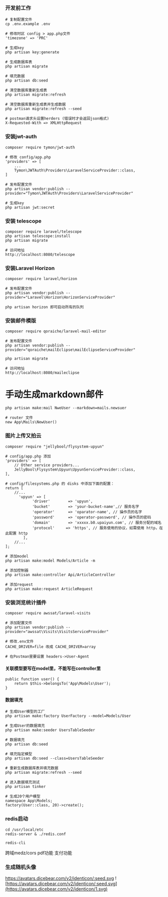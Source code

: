 
### 开发前工作

```
# 复制配置文件
cp .env.example .env

# 修改时区 config > app.php文件
'timezone' => 'PRC'

# 生成key
php artisan key:generate

# 生成数据库表
php artisan migrate

# 填充数据
php artisan db:seed

# 清空数据库重新生成表
php artisan migrate:refresh

# 清空数据库重新生成表并生成数据
php artisan migrate:refresh --seed

# postman请求头设置herders (错误时才会返回json格式)
X-Requested-With => XMLHttpRequest
```

### 安装jwt-auth
```
composer require tymon/jwt-auth

# 修改 config/app.php
'providers' => [
    ...
    Tymon\JWTAuth\Providers\LaravelServiceProvider::class,
]

# 发布配置文件
php artisan vendor:publish --provider="Tymon\JWTAuth\Providers\LaravelServiceProvider"

# 生成key
php artisan jwt:secret
```


### 安装 telescope
```
composer require laravel/telescope
php artisan telescope:install
php artisan migrate

# 访问地址
http://localhost:8080/telescope
```

### 安装Laravel Horizon
```
composer require laravel/horizon

# 发布配置文件
php artisan vendor:publish --provider="Laravel\Horizon\HorizonServiceProvider"

php artisan horizon 即可启动所有的队列
```

### 安装邮件模版
```
composer require qoraiche/laravel-mail-editor

# 发布配置文件
php artisan vendor:publish --provider="qoraiche\mailEclipse\mailEclipseServiceProvider"

php artisan migrate

# 访问地址
http://localhost:8080/maileclipse
```

# 手动生成markdown邮件
```
php artisan make:mail NweUser --markdown=mails.newsuer

# router 文件
new App\Mails\NewUser()
```


### 图片上传又拍云
```
composer require "jellybool/flysystem-upyun"

# config/app.php 添加
'providers' => [
    // Other service providers...
    JellyBool\Flysystem\Upyun\UpyunServiceProvider::class,
],

# config/filesystems.php 的 disks 中添加下面的配置：
return [
    //...
      'upyun' => [
            'driver'        => 'upyun', 
            'bucket'        => 'your-bucket-name',// 服务名字
            'operator'      => 'oparator-name', // 操作员的名字
            'password'      => 'operator-password', // 操作员的密码
            'domain'        => 'xxxxx.b0.upaiyun.com', // 服务分配的域名
            'protocol'     => 'https', // 服务使用的协议，如需使用 http，在此配置 http
        ],
    //...
];
```


```
# 添加model
php artisan make:model Models/Article -m

# 添加控制器
php artisan make:controller Api/ArticleController

# 添加request
php artisan make:request ArticleRequest
```

### 安装浏览统计插件
```
composer require awssat/laravel-visits

# 添加配置文件
php artisan vendor:publish --provider="awssat\Visits\VisitsServiceProvider"

# 修改.env文件
CACHE_DRIVER=file 改成 CACHE_DRIVER=array

# 在Postman里要设置 headers->User-Agent
```

#### 关联模型要写在model里，不能写在controller里
```
public function user() {
    return $this->belongsTo('App\Models\User');
}
```

#### 数据填充
```
# 生成User模型的工厂
php artisan make:factory UserFactory --model=Models/User

# 生成User的数据填充
php artisan make:seeder UsersTableSeeder

# 数据填充
php artisan db:seed

# 填充指定模型
php artisan db:seed --class=UsersTableSeeder

# 重新生成数据库表并填充数据
php artisan migrate:refresh --seed

# 进入数据填充测试
php artisan tinker

# 生成20个用户模型
namespace App\Models;
factory(User::class, 20)->create();
```


### redis启动
```
cd /usr/local/etc
redis-server & ./redis.conf

redis-cli
```

跨域medz/cors
pdf功能
支付功能


### 生成随机头像
https://avatars.dicebear.com/v2/identicon/:seed.svg
![https://avatars.dicebear.com/v2/identicon/:seed.svg](https://avatars.dicebear.com/v2/identicon/1.svg)